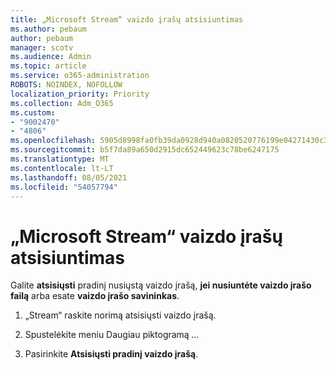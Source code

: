 ```yaml
---
title: „Microsoft Stream“ vaizdo įrašų atsisiuntimas
ms.author: pebaum
author: pebaum
manager: scotv
ms.audience: Admin
ms.topic: article
ms.service: o365-administration
ROBOTS: NOINDEX, NOFOLLOW
localization_priority: Priority
ms.collection: Adm_O365
ms.custom:
- "9002470"
- "4806"
ms.openlocfilehash: 5905d8998fa0fb39da0928d940a0820520776199e04271430c36d3f7c1cd92fc
ms.sourcegitcommit: b5f7da89a650d2915dc652449623c78be6247175
ms.translationtype: MT
ms.contentlocale: lt-LT
ms.lasthandoff: 08/05/2021
ms.locfileid: "54057794"
---
```

# <a name="download-microsoft-stream-videos"></a>„Microsoft Stream“ vaizdo įrašų atsisiuntimas

Galite **atsisiųsti** pradinį nusiųstą vaizdo įrašą, **jei nusiuntėte vaizdo įrašo failą** arba esate **vaizdo įrašo savininkas**.

1. „Stream“ raskite norimą atsisiųsti vaizdo įrašą.

2. Spustelėkite meniu Daugiau piktogramą *...*

3. Pasirinkite **Atsisiųsti pradinį vaizdo įrašą**.
